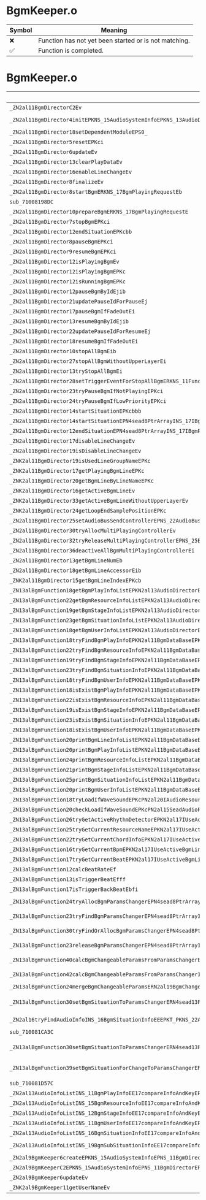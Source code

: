 # BgmKeeper.o
| Symbol | Meaning 
| ------------- | ------------- 
| :x: | Function has not yet been started or is not matching. 
| :white_check_mark: | Function is completed. 


# BgmKeeper.o
| Symbol (Mangled) | Symbol (Demangled) | Decompiled? |
| ------------- |  ------------- | ------------- |
| `_ZN2al11BgmDirectorC2Ev` | `al::BgmDirector::BgmDirector(void)` | :white_check_mark: |
| `_ZN2al11BgmDirector4initEPKNS_15AudioSystemInfoEPKNS_13AudioDirectorERKNS_19BgmDirectorInitInfoEPKci` | `al::BgmDirector::init(al::AudioSystemInfo const*,al::AudioDirector const*,al::BgmDirectorInitInfo const&,char const*,int)` | :white_check_mark: |
| `_ZN2al11BgmDirector18setDependentModuleEPS0_` | `al::BgmDirector::setDependentModule(al::BgmDirector*)` | :white_check_mark: |
| `_ZN2al11BgmDirector5resetEPKci` | `al::BgmDirector::reset(char const*,int)` | :white_check_mark: |
| `_ZN2al11BgmDirector6updateEv` | `al::BgmDirector::update(void)` | :white_check_mark: |
| `_ZN2al11BgmDirector13clearPlayDataEv` | `al::BgmDirector::clearPlayData(void)` | :white_check_mark: |
| `_ZN2al11BgmDirector16enableLineChangeEv` | `al::BgmDirector::enableLineChange(void)` | :white_check_mark: |
| `_ZN2al11BgmDirector8finalizeEv` | `al::BgmDirector::finalize(void)` | :white_check_mark: |
| `_ZN2al11BgmDirector8startBgmERKNS_17BgmPlayingRequestEb` | `al::BgmDirector::startBgm(al::BgmPlayingRequest const&,bool)` | :white_check_mark: |
| `sub_71008198DC` | `` | :white_check_mark: |
| `_ZN2al11BgmDirector10prepareBgmERKNS_17BgmPlayingRequestE` | `al::BgmDirector::prepareBgm(al::BgmPlayingRequest const&)` | :white_check_mark: |
| `_ZN2al11BgmDirector7stopBgmEPKci` | `al::BgmDirector::stopBgm(char const*,int)` | :white_check_mark: |
| `_ZN2al11BgmDirector12endSituationEPKcbb` | `al::BgmDirector::endSituation(char const*,bool,bool)` | :white_check_mark: |
| `_ZN2al11BgmDirector8pauseBgmEPKci` | `al::BgmDirector::pauseBgm(char const*,int)` | :white_check_mark: |
| `_ZN2al11BgmDirector9resumeBgmEPKci` | `al::BgmDirector::resumeBgm(char const*,int)` | :white_check_mark: |
| `_ZN2al11BgmDirector12isPlayingBgmEv` | `al::BgmDirector::isPlayingBgm(void)` | :white_check_mark: |
| `_ZN2al11BgmDirector12isPlayingBgmEPKc` | `al::BgmDirector::isPlayingBgm(char const*)` | :white_check_mark: |
| `_ZN2al11BgmDirector12isRunningBgmEPKc` | `al::BgmDirector::isRunningBgm(char const*)` | :white_check_mark: |
| `_ZN2al11BgmDirector12pauseBgmByIdEjib` | `al::BgmDirector::pauseBgmById(unsigned int,int,bool)` | :white_check_mark: |
| `_ZN2al11BgmDirector21updatePauseIdForPauseEj` | `al::BgmDirector::updatePauseIdForPause(unsigned int)` | :white_check_mark: |
| `_ZN2al11BgmDirector17pauseBgmIfFadeOutEi` | `al::BgmDirector::pauseBgmIfFadeOut(int)` | :white_check_mark: |
| `_ZN2al11BgmDirector13resumeBgmByIdEjib` | `al::BgmDirector::resumeBgmById(unsigned int,int,bool)` | :white_check_mark: |
| `_ZN2al11BgmDirector22updatePauseIdForResumeEj` | `al::BgmDirector::updatePauseIdForResume(unsigned int)` | :white_check_mark: |
| `_ZN2al11BgmDirector18resumeBgmIfFadeOutEi` | `al::BgmDirector::resumeBgmIfFadeOut(int)` | :white_check_mark: |
| `_ZN2al11BgmDirector10stopAllBgmEib` | `al::BgmDirector::stopAllBgm(int,bool)` | :white_check_mark: |
| `_ZN2al11BgmDirector27stopAllBgmWithoutUpperLayerEi` | `al::BgmDirector::stopAllBgmWithoutUpperLayer(int)` | :white_check_mark: |
| `_ZN2al11BgmDirector13tryStopAllBgmEi` | `al::BgmDirector::tryStopAllBgm(int)` | :white_check_mark: |
| `_ZN2al11BgmDirector28setTriggerEventForStopAllBgmERKNS_11FunctorBaseE` | `al::BgmDirector::setTriggerEventForStopAllBgm(al::FunctorBase const&)` | :white_check_mark: |
| `_ZN2al11BgmDirector23tryPauseBgmIfNotPlayingEPKci` | `al::BgmDirector::tryPauseBgmIfNotPlaying(char const*,int)` | :white_check_mark: |
| `_ZN2al11BgmDirector24tryPauseBgmIfLowPriorityEPKci` | `al::BgmDirector::tryPauseBgmIfLowPriority(char const*,int)` | :white_check_mark: |
| `_ZN2al11BgmDirector14startSituationEPKcbbb` | `al::BgmDirector::startSituation(char const*,bool,bool,bool)` | :white_check_mark: |
| `_ZN2al11BgmDirector14startSituationEPN4sead8PtrArrayINS_17IBgmParamsChangerEEEPKcbbb` | `al::BgmDirector::startSituation(sead::PtrArray<al::IBgmParamsChanger> *,char const*,bool,bool,bool)` | :white_check_mark: |
| `_ZN2al11BgmDirector12endSituationEPN4sead8PtrArrayINS_17IBgmParamsChangerEEEPKcbb` | `al::BgmDirector::endSituation(sead::PtrArray<al::IBgmParamsChanger> *,char const*,bool,bool)` | :white_check_mark: |
| `_ZN2al11BgmDirector17disableLineChangeEv` | `al::BgmDirector::disableLineChange(void)` | :white_check_mark: |
| `_ZN2al11BgmDirector19isDisableLineChangeEv` | `al::BgmDirector::isDisableLineChange(void)` | :white_check_mark: |
| `_ZNK2al11BgmDirector19isUsedLineGroupNameEPKc` | `al::BgmDirector::isUsedLineGroupName(char const*)const` | :white_check_mark: |
| `_ZNK2al11BgmDirector17getPlayingBgmLineEPKc` | `al::BgmDirector::getPlayingBgmLine(char const*)const` | :white_check_mark: |
| `_ZNK2al11BgmDirector20getBgmLineByLineNameEPKc` | `al::BgmDirector::getBgmLineByLineName(char const*)const` | :white_check_mark: |
| `_ZNK2al11BgmDirector16getActiveBgmLineEv` | `al::BgmDirector::getActiveBgmLine(void)const` | :white_check_mark: |
| `_ZNK2al11BgmDirector33getActiveBgmLineWithoutUpperLayerEv` | `al::BgmDirector::getActiveBgmLineWithoutUpperLayer(void)const` | :white_check_mark: |
| `_ZNK2al11BgmDirector24getLoopEndSamplePositionEPKc` | `al::BgmDirector::getLoopEndSamplePosition(char const*)const` | :white_check_mark: |
| `_ZN2al11BgmDirector25setAudioBusSendControllerEPNS_22AudioBusSendControllerE` | `al::BgmDirector::setAudioBusSendController(al::AudioBusSendController *)` | :white_check_mark: |
| `_ZN2al11BgmDirector30tryAllocMultiPlayingControllerEv` | `al::BgmDirector::tryAllocMultiPlayingController(void)` | :white_check_mark: |
| `_ZN2al11BgmDirector32tryReleaseMultiPlayingControllerEPNS_25BgmMultiPlayingControllerE` | `al::BgmDirector::tryReleaseMultiPlayingController(al::BgmMultiPlayingController *)` | :white_check_mark: |
| `_ZN2al11BgmDirector36deactiveAllBgmMultiPlayingControllerEi` | `al::BgmDirector::deactiveAllBgmMultiPlayingController(int)` | :white_check_mark: |
| `_ZN2al11BgmDirector13getBgmLineNumEb` | `al::BgmDirector::getBgmLineNum(bool)` | :white_check_mark: |
| `_ZN2al11BgmDirector18getBgmLineAccessorEib` | `al::BgmDirector::getBgmLineAccessor(int,bool)` | :white_check_mark: |
| `_ZNK2al11BgmDirector15getBgmLineIndexEPKcb` | `al::BgmDirector::getBgmLineIndex(char const*,bool)const` | :white_check_mark: |
| `_ZN13alBgmFunction18getBgmPlayInfoListEPKN2al13AudioDirectorE` | `alBgmFunction::getBgmPlayInfoList(al::AudioDirector const*)` | :white_check_mark: |
| `_ZN13alBgmFunction22getBgmResourceInfoListEPKN2al13AudioDirectorE` | `alBgmFunction::getBgmResourceInfoList(al::AudioDirector const*)` | :white_check_mark: |
| `_ZN13alBgmFunction19getBgmStageInfoListEPKN2al13AudioDirectorE` | `alBgmFunction::getBgmStageInfoList(al::AudioDirector const*)` | :white_check_mark: |
| `_ZN13alBgmFunction23getBgmSituationInfoListEPKN2al13AudioDirectorE` | `alBgmFunction::getBgmSituationInfoList(al::AudioDirector const*)` | :white_check_mark: |
| `_ZN13alBgmFunction18getBgmUserInfoListEPKN2al13AudioDirectorE` | `alBgmFunction::getBgmUserInfoList(al::AudioDirector const*)` | :white_check_mark: |
| `_ZN13alBgmFunction18tryFindBgmPlayInfoEPKN2al11BgmDataBaseEPKc` | `alBgmFunction::tryFindBgmPlayInfo(al::BgmDataBase const*,char const*)` | :white_check_mark: |
| `_ZN13alBgmFunction22tryFindBgmResourceInfoEPKN2al11BgmDataBaseEPKc` | `alBgmFunction::tryFindBgmResourceInfo(al::BgmDataBase const*,char const*)` | :white_check_mark: |
| `_ZN13alBgmFunction19tryFindBgmStageInfoEPKN2al11BgmDataBaseEPKc` | `alBgmFunction::tryFindBgmStageInfo(al::BgmDataBase const*,char const*)` | :white_check_mark: |
| `_ZN13alBgmFunction23tryFindBgmSituationInfoEPKN2al11BgmDataBaseEPKc` | `alBgmFunction::tryFindBgmSituationInfo(al::BgmDataBase const*,char const*)` | :white_check_mark: |
| `_ZN13alBgmFunction18tryFindBgmUserInfoEPKN2al11BgmDataBaseEPKc` | `alBgmFunction::tryFindBgmUserInfo(al::BgmDataBase const*,char const*)` | :white_check_mark: |
| `_ZN13alBgmFunction18isExistBgmPlayInfoEPKN2al11BgmDataBaseEPKc` | `alBgmFunction::isExistBgmPlayInfo(al::BgmDataBase const*,char const*)` | :white_check_mark: |
| `_ZN13alBgmFunction22isExistBgmResourceInfoEPKN2al11BgmDataBaseEPKc` | `alBgmFunction::isExistBgmResourceInfo(al::BgmDataBase const*,char const*)` | :white_check_mark: |
| `_ZN13alBgmFunction19isExistBgmStageInfoEPKN2al11BgmDataBaseEPKc` | `alBgmFunction::isExistBgmStageInfo(al::BgmDataBase const*,char const*)` | :white_check_mark: |
| `_ZN13alBgmFunction23isExistBgmSituationInfoEPKN2al11BgmDataBaseEPKc` | `alBgmFunction::isExistBgmSituationInfo(al::BgmDataBase const*,char const*)` | :white_check_mark: |
| `_ZN13alBgmFunction18isExistBgmUserInfoEPKN2al11BgmDataBaseEPKc` | `alBgmFunction::isExistBgmUserInfo(al::BgmDataBase const*,char const*)` | :white_check_mark: |
| `_ZN13alBgmFunction20printBgmLineInfoListEPKN2al11BgmDataBaseE` | `alBgmFunction::printBgmLineInfoList(al::BgmDataBase const*)` | :white_check_mark: |
| `_ZN13alBgmFunction20printBgmPlayInfoListEPKN2al11BgmDataBaseE` | `alBgmFunction::printBgmPlayInfoList(al::BgmDataBase const*)` | :white_check_mark: |
| `_ZN13alBgmFunction24printBgmResourceInfoListEPKN2al11BgmDataBaseE` | `alBgmFunction::printBgmResourceInfoList(al::BgmDataBase const*)` | :white_check_mark: |
| `_ZN13alBgmFunction21printBgmStageInfoListEPKN2al11BgmDataBaseE` | `alBgmFunction::printBgmStageInfoList(al::BgmDataBase const*)` | :white_check_mark: |
| `_ZN13alBgmFunction25printBgmSituationInfoListEPKN2al11BgmDataBaseE` | `alBgmFunction::printBgmSituationInfoList(al::BgmDataBase const*)` | :white_check_mark: |
| `_ZN13alBgmFunction20printBgmUserInfoListEPKN2al11BgmDataBaseE` | `alBgmFunction::printBgmUserInfoList(al::BgmDataBase const*)` | :white_check_mark: |
| `_ZN13alBgmFunction18tryLoadIfWaveSoundEPKcPN2al20IAudioResourceLoaderEPNS2_15SeadAudioPlayerE` | `alBgmFunction::tryLoadIfWaveSound(char const*,al::IAudioResourceLoader *,al::SeadAudioPlayer *)` | :white_check_mark: |
| `_ZN13alBgmFunction20checkLoadIfWaveSoundEPKcPN2al15SeadAudioPlayerE` | `alBgmFunction::checkLoadIfWaveSound(char const*,al::SeadAudioPlayer *)` | :white_check_mark: |
| `_ZN13alBgmFunction26tryGetActiveRhythmDetectorEPKN2al17IUseActiveBgmLineE` | `alBgmFunction::tryGetActiveRhythmDetector(al::IUseActiveBgmLine const*)` | :white_check_mark: |
| `_ZN13alBgmFunction25tryGetCurrentResourceNameEPKN2al17IUseActiveBgmLineE` | `alBgmFunction::tryGetCurrentResourceName(al::IUseActiveBgmLine const*)` | :white_check_mark: |
| `_ZN13alBgmFunction22tryGetCurrentChordInfoEPKN2al17IUseActiveBgmLineE` | `alBgmFunction::tryGetCurrentChordInfo(al::IUseActiveBgmLine const*)` | :white_check_mark: |
| `_ZN13alBgmFunction16tryGetCurrentBpmEPKN2al17IUseActiveBgmLineE` | `alBgmFunction::tryGetCurrentBpm(al::IUseActiveBgmLine const*)` | :white_check_mark: |
| `_ZN13alBgmFunction17tryGetCurrentBeatEPKN2al17IUseActiveBgmLineE` | `alBgmFunction::tryGetCurrentBeat(al::IUseActiveBgmLine const*)` | :white_check_mark: |
| `_ZN13alBgmFunction12calcBeatRateEf` | `alBgmFunction::calcBeatRate(float)` | :white_check_mark: |
| `_ZN13alBgmFunction13isTriggerBeatEfff` | `alBgmFunction::isTriggerBeat(float,float,float)` | :white_check_mark: |
| `_ZN13alBgmFunction17isTriggerBackBeatEbfi` | `alBgmFunction::isTriggerBackBeat(bool,float,int)` | :white_check_mark: |
| `_ZN13alBgmFunction24tryAllocBgmParamsChangerEPN4sead8PtrArrayIN2al16BgmParamsChangerEEEPKcS7_bb` | `alBgmFunction::tryAllocBgmParamsChanger(sead::PtrArray<al::BgmParamsChanger> *,char const*,char const*,bool,bool)` | :white_check_mark: |
| `_ZN13alBgmFunction23tryFindBgmParamsChangerEPN4sead8PtrArrayIN2al16BgmParamsChangerEEEPKcS7_bb` | `alBgmFunction::tryFindBgmParamsChanger(sead::PtrArray<al::BgmParamsChanger> *,char const*,char const*,bool,bool)` | :white_check_mark: |
| `_ZN13alBgmFunction30tryFindOrAllocBgmParamsChangerEPN4sead8PtrArrayIN2al16BgmParamsChangerEEEPKcS7_bb` | `alBgmFunction::tryFindOrAllocBgmParamsChanger(sead::PtrArray<al::BgmParamsChanger> *,char const*,char const*,bool,bool)` | :white_check_mark: |
| `_ZN13alBgmFunction23releaseBgmParamsChangerEPN4sead8PtrArrayIN2al16BgmParamsChangerEEEPNS2_17IBgmParamsChangerEbb` | `alBgmFunction::releaseBgmParamsChanger(sead::PtrArray<al::BgmParamsChanger> *,al::IBgmParamsChanger *,bool,bool)` | :white_check_mark: |
| `_ZN13alBgmFunction40calcBgmChangeableParamsFromParamsChangerERN2al19BgmChangeableParamsEPN4sead8PtrArrayINS0_16BgmParamsChangerEEE` | `alBgmFunction::calcBgmChangeableParamsFromParamsChanger(al::BgmChangeableParams &,sead::PtrArray<al::BgmParamsChanger> *)` | :white_check_mark: |
| `_ZN13alBgmFunction42calcBgmChangeableParamsFromParamsChangerIFERN2al19BgmChangeableParamsEPN4sead8PtrArrayINS0_17IBgmParamsChangerEEE` | `alBgmFunction::calcBgmChangeableParamsFromParamsChangerIF(al::BgmChangeableParams &,sead::PtrArray<al::IBgmParamsChanger> *)` | :white_check_mark: |
| `_ZN13alBgmFunction24mergeBgmChangeableParamsERN2al19BgmChangeableParamsES2_` | `alBgmFunction::mergeBgmChangeableParams(al::BgmChangeableParams &,al::BgmChangeableParams &)` | :white_check_mark: |
| `_ZN13alBgmFunction30setBgmSituationToParamsChangerERN4sead13FixedPtrArrayIN2al17IBgmParamsChangerELi5EEEPNS0_8PtrArrayINS2_16BgmParamsChangerEEEPKNS2_22AudioInfoListWithPartsINS2_16BgmSituationInfoEEEPKcSG_bbb` | `alBgmFunction::setBgmSituationToParamsChanger(sead::FixedPtrArray<al::IBgmParamsChanger,5> &,sead::PtrArray<al::BgmParamsChanger> *,al::AudioInfoListWithParts<al::BgmSituationInfo> const*,char const*,char const*,bool,bool,bool)` | :white_check_mark: |
| `_ZN2al16tryFindAudioInfoINS_16BgmSituationInfoEEEPKT_PKNS_22AudioInfoListWithPartsIS2_EEPKc` | `al::BgmSituationInfo const* al::tryFindAudioInfo<al::BgmSituationInfo>(al::AudioInfoListWithParts<al::BgmSituationInfo> const*,char const*)` | :white_check_mark: |
| `sub_710081CA3C` | `` | :white_check_mark: |
| `_ZN13alBgmFunction30setBgmSituationToParamsChangerERN4sead13FixedPtrArrayIN2al17IBgmParamsChangerELi5EEEPNS0_8PtrArrayINS2_16BgmParamsChangerEEEPKNS2_22AudioInfoListWithPartsINS2_16BgmSituationInfoEEEPKcbbb` | `alBgmFunction::setBgmSituationToParamsChanger(sead::FixedPtrArray<al::IBgmParamsChanger,5> &,sead::PtrArray<al::BgmParamsChanger> *,al::AudioInfoListWithParts<al::BgmSituationInfo> const*,char const*,bool,bool,bool)` | :white_check_mark: |
| `_ZN13alBgmFunction39setBgmSituationForChangeToParamsChangerERN4sead13FixedPtrArrayIN2al17IBgmParamsChangerELi5EEEPNS0_8PtrArrayINS2_16BgmParamsChangerEEEPKNS2_22AudioInfoListWithPartsINS2_16BgmSituationInfoEEEPKNS2_26BgmRelationalSituationInfoEPKcbb` | `alBgmFunction::setBgmSituationForChangeToParamsChanger(sead::FixedPtrArray<al::IBgmParamsChanger,5> &,sead::PtrArray<al::BgmParamsChanger> *,al::AudioInfoListWithParts<al::BgmSituationInfo> const*,al::BgmRelationalSituationInfo const*,char const*,bool,bool)` | :white_check_mark: |
| `sub_710081D57C` | `` | :white_check_mark: |
| `_ZN2al13AudioInfoListINS_11BgmPlayInfoEE17compareInfoAndKeyEPKS1_PKc` | `al::AudioInfoList<al::BgmPlayInfo>::compareInfoAndKey(al::BgmPlayInfo const*,char const*)` | :white_check_mark: |
| `_ZN2al13AudioInfoListINS_15BgmResourceInfoEE17compareInfoAndKeyEPKS1_PKc` | `al::AudioInfoList<al::BgmResourceInfo>::compareInfoAndKey(al::BgmResourceInfo const*,char const*)` | :white_check_mark: |
| `_ZN2al13AudioInfoListINS_12BgmStageInfoEE17compareInfoAndKeyEPKS1_PKc` | `al::AudioInfoList<al::BgmStageInfo>::compareInfoAndKey(al::BgmStageInfo const*,char const*)` | :white_check_mark: |
| `_ZN2al13AudioInfoListINS_11BgmUserInfoEE17compareInfoAndKeyEPKS1_PKc` | `al::AudioInfoList<al::BgmUserInfo>::compareInfoAndKey(al::BgmUserInfo const*,char const*)` | :white_check_mark: |
| `_ZN2al13AudioInfoListINS_16BgmSituationInfoEE17compareInfoAndKeyEPKS1_PKc` | `al::AudioInfoList<al::BgmSituationInfo>::compareInfoAndKey(al::BgmSituationInfo const*,char const*)` | :white_check_mark: |
| `_ZN2al13AudioInfoListINS_19BgmSubSituationInfoEE17compareInfoAndKeyEPKS1_PKc` | `al::AudioInfoList<al::BgmSubSituationInfo>::compareInfoAndKey(al::BgmSubSituationInfo const*,char const*)` | :white_check_mark: |
| `_ZN2al9BgmKeeper6createEPKNS_15AudioSystemInfoEPNS_11BgmDirectorEPKc` | `al::BgmKeeper::create(al::AudioSystemInfo const*,al::BgmDirector *,char const*)` | :white_check_mark: |
| `_ZN2al9BgmKeeperC2EPKNS_15AudioSystemInfoEPNS_11BgmDirectorEPKc` | `al::BgmKeeper::BgmKeeper(al::AudioSystemInfo const*,al::BgmDirector *,char const*)` | :white_check_mark: |
| `_ZN2al9BgmKeeper6updateEv` | `al::BgmKeeper::update(void)` | :white_check_mark: |
| `_ZNK2al9BgmKeeper11getUserNameEv` | `al::BgmKeeper::getUserName(void)const` | :white_check_mark: |
